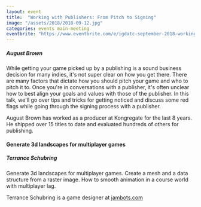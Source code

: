 ```yaml
---
layout: event
title:  "Working with Publishers: From Pitch to Signing"
image: "/assets/2018/2018-09-12.jpg"
categories: events main-meeting
eventbrite: "https://www.eventbrite.com/e/igdatc-september-2018-working-with-publishers-from-pitch-to-signing-tickets-49607316820#"
---
```


##### August Brown

While getting your game picked up by a publishing is a sound business decision for many indies, it's not super clear on how you get there. There are many factors that dictate how you should pitch your game and who to pitch it to. Once you're in conversations with a publisher, it's often unclear how to best align your goals and values with those of the publisher. In this talk, we'll go over tips and tricks for getting noticed and discuss some red flags while going through the signing process with a publisher.

August Brown has worked as a producer at Kongregate for the last 8 years. He shipped over 15 titles to date and evaluated hundreds of others for publishing.


#### Generate 3d landscapes for multiplayer games
##### Terrance Schubring

Generate 3d landscapes for multiplayer games. Create a mesh and a data structure from a raster image. How to smooth animation in a course world with multiplayer lag.

Terrance Schubring is a game designer at [jambots.com](https://www.jambots.com/)


